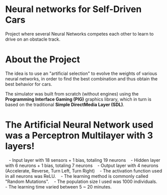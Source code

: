 # Neural networks for Self-Driven Cars

Project where several Neural Networks competes each other to learn to drive on an obstacle track.

# About the Project

The idea is to use an "artificial selection" to evolve the weights of various neural networks, in order to find the best combination and thus obtain the best behavior for cars.

The simulator was built from scratch (without engines) using the **Programming Interface Gaming (PIG)** graphics library, which in turn is based on the traditional **Simple DirectMedia Layer (SDL)**.

# The Artificial Neural Network used was a Perceptron Multilayer with 3 layers!

   - Input layer with 18 sensors + 1 bias, totaling 19 neurons
   - Hidden layer with 6 neurons + 1 bias, totaling 7 neurons
   - Output layer with 4 neurons (Accelerate, Reverse, Turn Left, Turn Right)
   - The activation function used in all neurons was ReLU.
   - The learning method is commonly called "Random Mutations".
   - The population size I used was 1000 individuals.
   - The learning time varied between 5 ~ 20 minutes.


